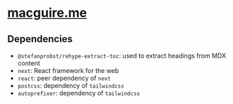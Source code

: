 # [macguire.me](https://macguire.me)

## Dependencies

- `@stefanprobst/rehype-extract-toc`: used to extract headings from MDX content
- `next`: React framework for the web
- `react`: peer dependency of `next`
- `postcss`: dependency of `tailwindcss`
- `autoprefixer`: dependency of `tailwindcss`
